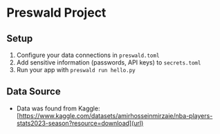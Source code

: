 # Preswald Project

## Setup
1. Configure your data connections in `preswald.toml`
2. Add sensitive information (passwords, API keys) to `secrets.toml`
3. Run your app with `preswald run hello.py`

## Data Source
- Data was found from Kaggle: [https://www.kaggle.com/datasets/amirhosseinmirzaie/nba-players-stats2023-season?resource=download](url)
